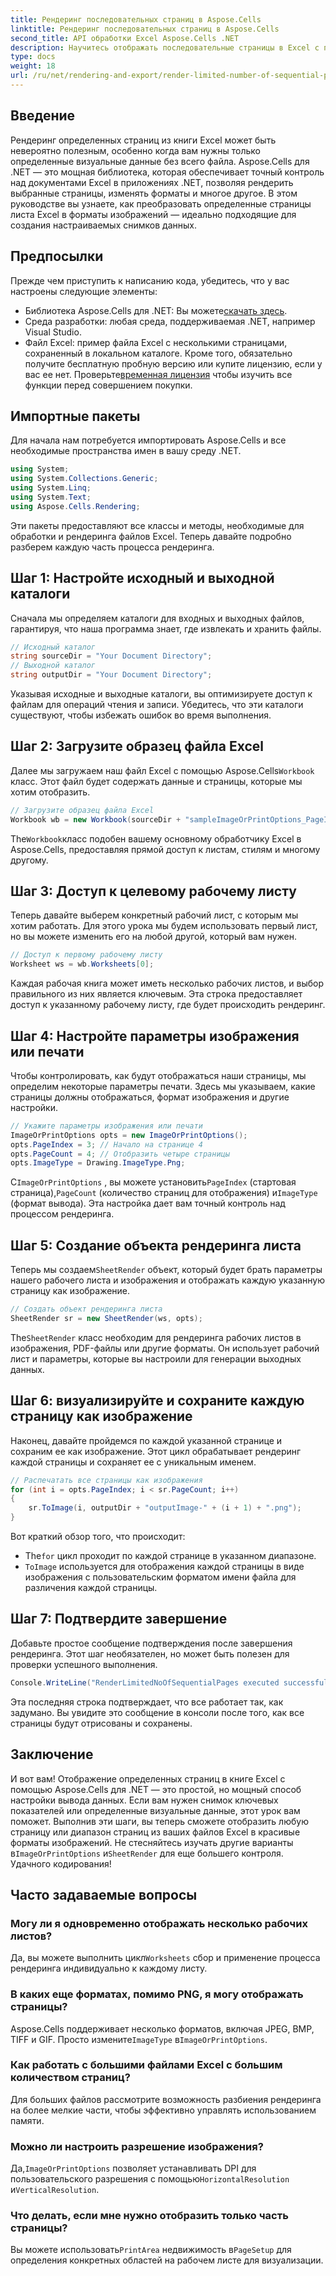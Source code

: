 ```yaml
---
title: Рендеринг последовательных страниц в Aspose.Cells
linktitle: Рендеринг последовательных страниц в Aspose.Cells
second_title: API обработки Excel Aspose.Cells .NET
description: Научитесь отображать последовательные страницы в Excel с помощью Aspose.Cells для .NET. Это пошаговое руководство содержит подробное руководство по преобразованию выбранных страниц в изображения.
type: docs
weight: 18
url: /ru/net/rendering-and-export/render-limited-number-of-sequential-pages/
---
```

## Введение
Рендеринг определенных страниц из книги Excel может быть невероятно полезным, особенно когда вам нужны только определенные визуальные данные без всего файла. Aspose.Cells для .NET — это мощная библиотека, которая обеспечивает точный контроль над документами Excel в приложениях .NET, позволяя рендерить выбранные страницы, изменять форматы и многое другое. В этом руководстве вы узнаете, как преобразовать определенные страницы листа Excel в форматы изображений — идеально подходящие для создания настраиваемых снимков данных.
## Предпосылки
Прежде чем приступить к написанию кода, убедитесь, что у вас настроены следующие элементы:
-  Библиотека Aspose.Cells для .NET: Вы можете[скачать здесь](https://releases.aspose.com/cells/net/).
- Среда разработки: любая среда, поддерживаемая .NET, например Visual Studio.
- Файл Excel: пример файла Excel с несколькими страницами, сохраненный в локальном каталоге.
 Кроме того, обязательно получите бесплатную пробную версию или купите лицензию, если у вас ее нет. Проверьте[временная лицензия](https://purchase.aspose.com/temporary-license/) чтобы изучить все функции перед совершением покупки.
## Импортные пакеты
Для начала нам потребуется импортировать Aspose.Cells и все необходимые пространства имен в вашу среду .NET.
```csharp
using System;
using System.Collections.Generic;
using System.Linq;
using System.Text;
using Aspose.Cells.Rendering;
```
Эти пакеты предоставляют все классы и методы, необходимые для обработки и рендеринга файлов Excel. Теперь давайте подробно разберем каждую часть процесса рендеринга.
## Шаг 1: Настройте исходный и выходной каталоги
Сначала мы определяем каталоги для входных и выходных файлов, гарантируя, что наша программа знает, где извлекать и хранить файлы.
```csharp
// Исходный каталог
string sourceDir = "Your Document Directory";
// Выходной каталог
string outputDir = "Your Document Directory";
```
Указывая исходные и выходные каталоги, вы оптимизируете доступ к файлам для операций чтения и записи. Убедитесь, что эти каталоги существуют, чтобы избежать ошибок во время выполнения.
## Шаг 2: Загрузите образец файла Excel
 Далее мы загружаем наш файл Excel с помощью Aspose.Cells`Workbook` класс. Этот файл будет содержать данные и страницы, которые мы хотим отобразить.
```csharp
// Загрузите образец файла Excel
Workbook wb = new Workbook(sourceDir + "sampleImageOrPrintOptions_PageIndexPageCount.xlsx");
```
 The`Workbook`класс подобен вашему основному обработчику Excel в Aspose.Cells, предоставляя прямой доступ к листам, стилям и многому другому.
## Шаг 3: Доступ к целевому рабочему листу
Теперь давайте выберем конкретный рабочий лист, с которым мы хотим работать. Для этого урока мы будем использовать первый лист, но вы можете изменить его на любой другой, который вам нужен.
```csharp
// Доступ к первому рабочему листу
Worksheet ws = wb.Worksheets[0];
```
Каждая рабочая книга может иметь несколько рабочих листов, и выбор правильного из них является ключевым. Эта строка предоставляет доступ к указанному рабочему листу, где будет происходить рендеринг.
## Шаг 4: Настройте параметры изображения или печати
Чтобы контролировать, как будут отображаться наши страницы, мы определим некоторые параметры печати. Здесь мы указываем, какие страницы должны отображаться, формат изображения и другие настройки.
```csharp
// Укажите параметры изображения или печати
ImageOrPrintOptions opts = new ImageOrPrintOptions();
opts.PageIndex = 3; // Начало на странице 4
opts.PageCount = 4; // Отобразить четыре страницы
opts.ImageType = Drawing.ImageType.Png;
```
 С`ImageOrPrintOptions` , вы можете установить`PageIndex` (стартовая страница),`PageCount` (количество страниц для отображения) и`ImageType` (формат вывода). Эта настройка дает вам точный контроль над процессом рендеринга.
## Шаг 5: Создание объекта рендеринга листа
Теперь мы создаем`SheetRender` объект, который будет брать параметры нашего рабочего листа и изображения и отображать каждую указанную страницу как изображение.
```csharp
// Создать объект рендеринга листа
SheetRender sr = new SheetRender(ws, opts);
```
 The`SheetRender` класс необходим для рендеринга рабочих листов в изображения, PDF-файлы или другие форматы. Он использует рабочий лист и параметры, которые вы настроили для генерации выходных данных.
## Шаг 6: визуализируйте и сохраните каждую страницу как изображение
Наконец, давайте пройдемся по каждой указанной странице и сохраним ее как изображение. Этот цикл обрабатывает рендеринг каждой страницы и сохраняет ее с уникальным именем.
```csharp
// Распечатать все страницы как изображения
for (int i = opts.PageIndex; i < sr.PageCount; i++)
{
    sr.ToImage(i, outputDir + "outputImage-" + (i + 1) + ".png");
}
```
Вот краткий обзор того, что происходит:
-  The`for` цикл проходит по каждой странице в указанном диапазоне.
- `ToImage` используется для отображения каждой страницы в виде изображения с пользовательским форматом имени файла для различения каждой страницы.
## Шаг 7: Подтвердите завершение
Добавьте простое сообщение подтверждения после завершения рендеринга. Этот шаг необязателен, но может быть полезен для проверки успешного выполнения.
```csharp
Console.WriteLine("RenderLimitedNoOfSequentialPages executed successfully.\r\n");
```
Эта последняя строка подтверждает, что все работает так, как задумано. Вы увидите это сообщение в консоли после того, как все страницы будут отрисованы и сохранены.
## Заключение
И вот вам! Отображение определенных страниц в книге Excel с помощью Aspose.Cells для .NET — это простой, но мощный способ настройки вывода данных. Если вам нужен снимок ключевых показателей или определенные визуальные данные, этот урок вам поможет. Выполнив эти шаги, вы теперь сможете отобразить любую страницу или диапазон страниц из ваших файлов Excel в красивые форматы изображений.
 Не стесняйтесь изучать другие варианты в`ImageOrPrintOptions` и`SheetRender` для еще большего контроля. Удачного кодирования!
## Часто задаваемые вопросы
### Могу ли я одновременно отображать несколько рабочих листов?  
 Да, вы можете выполнить цикл`Worksheets` сбор и применение процесса рендеринга индивидуально к каждому листу.
### В каких еще форматах, помимо PNG, я могу отображать страницы?  
 Aspose.Cells поддерживает несколько форматов, включая JPEG, BMP, TIFF и GIF. Просто измените`ImageType` в`ImageOrPrintOptions`.
### Как работать с большими файлами Excel с большим количеством страниц?  
Для больших файлов рассмотрите возможность разбиения рендеринга на более мелкие части, чтобы эффективно управлять использованием памяти.
### Можно ли настроить разрешение изображения?  
 Да,`ImageOrPrintOptions` позволяет устанавливать DPI для пользовательского разрешения с помощью`HorizontalResolution` и`VerticalResolution`.
### Что делать, если мне нужно отобразить только часть страницы?  
Вы можете использовать`PrintArea` недвижимость в`PageSetup` для определения конкретных областей на рабочем листе для визуализации.